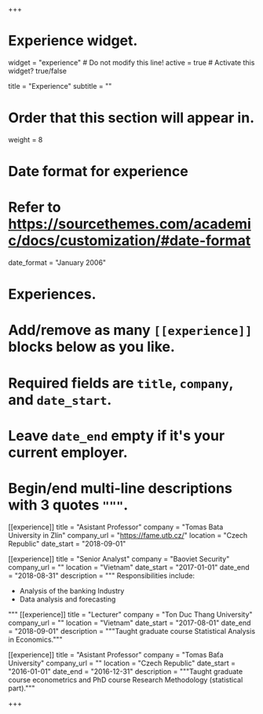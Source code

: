 +++
# Experience widget.
widget = "experience"  # Do not modify this line!
active = true  # Activate this widget? true/false

title = "Experience"
subtitle = ""

# Order that this section will appear in.
weight = 8

# Date format for experience
#   Refer to https://sourcethemes.com/academic/docs/customization/#date-format
date_format = "January 2006"

# Experiences.
#   Add/remove as many `[[experience]]` blocks below as you like.
#   Required fields are `title`, `company`, and `date_start`.
#   Leave `date_end` empty if it's your current employer.
#   Begin/end multi-line descriptions with 3 quotes `"""`.

[[experience]]
  title = "Asistant Professor"
  company = "Tomas Bata University in Zlín"
  company_url = "https://fame.utb.cz/"
  location = "Czech Republic"
  date_start = "2018-09-01"


[[experience]]
  title = "Senior Analyst"
  company = "Baoviet Security"
  company_url = ""
  location = "Vietnam"
  date_start = "2017-01-01"
  date_end = "2018-08-31"
  description = """
  Responsibilities include:
  
  * Analysis of the banking Industry
  * Data analysis and forecasting

  """
[[experience]]
  title = "Lecturer"
  company = "Ton Duc Thang University"
  company_url = ""
  location = "Vietnam"
  date_start = "2017-08-01"
  date_end = "2018-09-01"
  description = """Taught graduate course Statistical Analysis in Economics."""
  
  
[[experience]]
  title = "Asistant Professor"
  company = "Tomas Baťa University"
  company_url = ""
  location = "Czech Republic"
  date_start = "2016-01-01"
  date_end = "2016-12-31"
  description = """Taught graduate course econometrics and PhD course Research Methodology (statistical part)."""

+++
